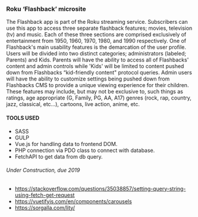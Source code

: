 ### Roku ‘Flashback’ microsite

The Flashback app is part of the Roku streaming service. Subscribers can use this app to
access three separate flashback features; movies, television (tv) and music. Each of these three
sections are comprised exclusively of entertainment from 1950, 1960, 1970, 1980, and 1990
respectively.
One of Flashback's main usability features is the demarcation of the user profile. Users will be
divided into two distinct categories; administrators (labeled; Parents) and Kids. Parents will have
the ability to access all of Flashbacks' content and admin controls while 'Kids' will be limited to
content pushed down from Flashbacks “kid-friendly content" protocol queries. Admin users will
have the ability to customize settings being pushed down from Flashbacks CMS to provide a
unique viewing experience for their children. These features may include, but may not be
exclusive to, such things as ratings, age appropriate (G, Family, PG, AA, A17) genres (rock, rap,
country, jazz, classical, etc...), cartoons, live action, anime, etc.

#### TOOLS USED

- SASS
- GULP
- Vue.js for handling data to frontend DOM.
- PHP connection via PDO class to connect with database.
- FetchAPI to get data from db query.

###### Under Construction, due 2019

- https://stackoverflow.com/questions/35038857/setting-query-string-using-fetch-get-request
- https://vuetifyjs.com/en/components/carousels
- https://sorgalla.com/lity/
